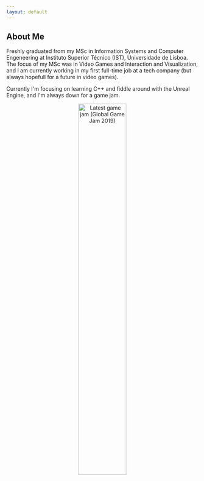 ```yaml
---
layout: default
---
```


## About Me
Freshly graduated from my MSc in Information Systems and Computer Engeneering at Instituto Superior Técnico (IST), Universidade de Lisboa. The focus of my MSc was in Video Games and Interaction and Visualization, and I am currently working in my first full-time job at a tech company (but always hopefull for a future in video games).

Currently I'm focusing on learning C++ and fiddle around with the Unreal Engine, and I'm always down for a game jam.

<p align="center">
    <img src="https://github.com/iris-rod/portfolio/blob/master/img/IMG_20190127_182631.jpg?raw=true" alt="Latest game jam (Global Game Jam 2019)" width="50%"/>
</p>




